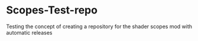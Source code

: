 # Scopes-Test-repo
Testing the concept of creating a repository for the shader scopes mod with automatic releases

